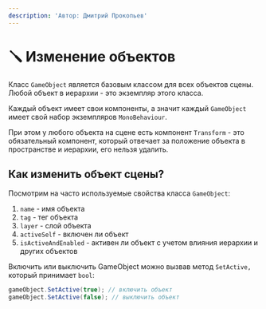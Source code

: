 ```yaml
---
description: 'Автор: Дмитрий Прокопьев'
---
```


# 🪛 Изменение объектов

Класс `GameObject` является базовым классом для всех объектов сцены. Любой объект в иерархии - это экземпляр этого класса.

Каждый объект имеет свои компоненты, а значит каждый `GameObject` имеет свой набор экземпляров `MonoBehaviour`.

При этом у любого объекта на сцене есть компонент `Transform` - это обязательный компонент, который отвечает за положение объекта в пространстве и иерархии, его нельзя удалить.

## Как изменить объект сцены?

Посмотрим на часто используемые свойства класса `GameObject`:

1. `name` - имя объекта
2. `tag` - тег объекта
3. `layer` - слой объекта
4. `activeSelf` - включен ли объект
5. `isActiveAndEnabled` - активен ли объект с учетом влияния иерархии и других объектов

Включить или выключить GameObject можно вызвав метод `SetActive,` который принимает `bool`:

```csharp
gameObject.SetActive(true); // включить объект
gameObject.SetActive(false); // выключить объект
```
